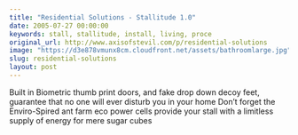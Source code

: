 ```yaml
---
title: "Residential Solutions - Stallitude 1.0"
date: 2005-07-27 00:00:00
keywords: stall, stallitude, install, living, proce
original_url: http://www.axisofstevil.com/p/residential-solutions
image: "https://d3e878vmunx8cm.cloudfront.net/assets/bathroomlarge.jpg"
slug: residential-solutions
layout: post
---
```


Built in Biometric thumb print doors, and fake drop down decoy feet, guarantee that no one will ever disturb you in your home Don’t forget the Enviro-Spired ant farm eco power cells provide your stall with a limitless supply of energy for mere sugar cubes

